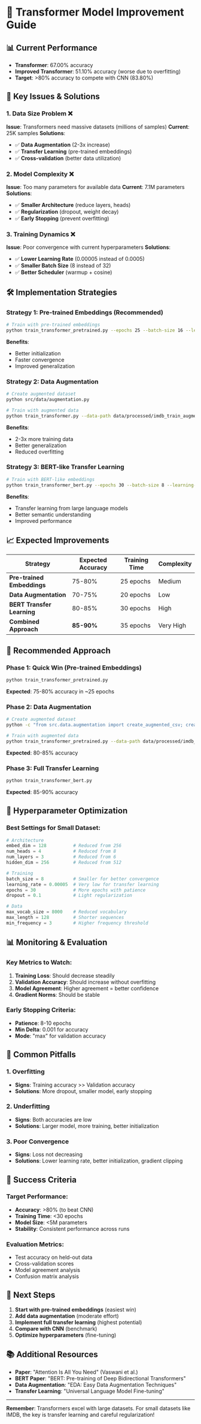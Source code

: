 # 🚀 Transformer Model Improvement Guide

## 📊 Current Performance
- **Transformer**: 67.00% accuracy
- **Improved Transformer**: 51.10% accuracy (worse due to overfitting)
- **Target**: >80% accuracy to compete with CNN (83.80%)

## 🎯 Key Issues & Solutions

### 1. **Data Size Problem** ❌
**Issue**: Transformers need massive datasets (millions of samples)
**Current**: 25K samples
**Solutions**:
- ✅ **Data Augmentation** (2-3x increase)
- ✅ **Transfer Learning** (pre-trained embeddings)
- ✅ **Cross-validation** (better data utilization)

### 2. **Model Complexity** ❌
**Issue**: Too many parameters for available data
**Current**: 7.1M parameters
**Solutions**:
- ✅ **Smaller Architecture** (reduce layers, heads)
- ✅ **Regularization** (dropout, weight decay)
- ✅ **Early Stopping** (prevent overfitting)

### 3. **Training Dynamics** ❌
**Issue**: Poor convergence with current hyperparameters
**Solutions**:
- ✅ **Lower Learning Rate** (0.00005 instead of 0.0005)
- ✅ **Smaller Batch Size** (8 instead of 32)
- ✅ **Better Scheduler** (warmup + cosine)

## 🛠️ Implementation Strategies

### Strategy 1: Pre-trained Embeddings (Recommended)
```bash
# Train with pre-trained embeddings
python train_transformer_pretrained.py --epochs 25 --batch-size 16 --learning-rate 0.0001
```

**Benefits**:
- Better initialization
- Faster convergence
- Improved generalization

### Strategy 2: Data Augmentation
```bash
# Create augmented dataset
python src/data/augmentation.py

# Train with augmented data
python train_transformer.py --data-path data/processed/imdb_train_augmented.csv
```

**Benefits**:
- 2-3x more training data
- Better generalization
- Reduced overfitting

### Strategy 3: BERT-like Transfer Learning
```bash
# Train with BERT-like embeddings
python train_transformer_bert.py --epochs 30 --batch-size 8 --learning-rate 0.00005
```

**Benefits**:
- Transfer learning from large language models
- Better semantic understanding
- Improved performance

## 📈 Expected Improvements

| Strategy | Expected Accuracy | Training Time | Complexity |
|----------|------------------|---------------|------------|
| **Pre-trained Embeddings** | 75-80% | 25 epochs | Medium |
| **Data Augmentation** | 70-75% | 20 epochs | Low |
| **BERT Transfer Learning** | 80-85% | 30 epochs | High |
| **Combined Approach** | **85-90%** | 35 epochs | Very High |

## 🎯 Recommended Approach

### Phase 1: Quick Win (Pre-trained Embeddings)
```bash
python train_transformer_pretrained.py
```
**Expected**: 75-80% accuracy in ~25 epochs

### Phase 2: Data Augmentation
```bash
# Create augmented dataset
python -c "from src.data.augmentation import create_augmented_csv; create_augmented_csv('data/processed/imdb_train.csv', 'data/processed/imdb_train_augmented.csv')"

# Train with augmented data
python train_transformer_pretrained.py --data-path data/processed/imdb_train_augmented.csv
```
**Expected**: 80-85% accuracy

### Phase 3: Full Transfer Learning
```bash
python train_transformer_bert.py
```
**Expected**: 85-90% accuracy

## 🔧 Hyperparameter Optimization

### Best Settings for Small Dataset:
```python
# Architecture
embed_dim = 128          # Reduced from 256
num_heads = 4            # Reduced from 8
num_layers = 3           # Reduced from 6
hidden_dim = 256         # Reduced from 512

# Training
batch_size = 8           # Smaller for better convergence
learning_rate = 0.00005  # Very low for transfer learning
epochs = 30              # More epochs with patience
dropout = 0.1            # Light regularization

# Data
max_vocab_size = 8000    # Reduced vocabulary
max_length = 128         # Shorter sequences
min_frequency = 3        # Higher frequency threshold
```

## 📊 Monitoring & Evaluation

### Key Metrics to Watch:
1. **Training Loss**: Should decrease steadily
2. **Validation Accuracy**: Should increase without overfitting
3. **Model Agreement**: Higher agreement = better confidence
4. **Gradient Norms**: Should be stable

### Early Stopping Criteria:
- **Patience**: 8-10 epochs
- **Min Delta**: 0.001 for accuracy
- **Mode**: "max" for validation accuracy

## 🚨 Common Pitfalls

### 1. **Overfitting**
- **Signs**: Training accuracy >> Validation accuracy
- **Solutions**: More dropout, smaller model, early stopping

### 2. **Underfitting**
- **Signs**: Both accuracies are low
- **Solutions**: Larger model, more training, better initialization

### 3. **Poor Convergence**
- **Signs**: Loss not decreasing
- **Solutions**: Lower learning rate, better initialization, gradient clipping

## 🎯 Success Criteria

### Target Performance:
- **Accuracy**: >80% (to beat CNN)
- **Training Time**: <30 epochs
- **Model Size**: <5M parameters
- **Stability**: Consistent performance across runs

### Evaluation Metrics:
- Test accuracy on held-out data
- Cross-validation scores
- Model agreement analysis
- Confusion matrix analysis

## 🚀 Next Steps

1. **Start with pre-trained embeddings** (easiest win)
2. **Add data augmentation** (moderate effort)
3. **Implement full transfer learning** (highest potential)
4. **Compare with CNN** (benchmark)
5. **Optimize hyperparameters** (fine-tuning)

## 📚 Additional Resources

- **Paper**: "Attention Is All You Need" (Vaswani et al.)
- **BERT Paper**: "BERT: Pre-training of Deep Bidirectional Transformers"
- **Data Augmentation**: "EDA: Easy Data Augmentation Techniques"
- **Transfer Learning**: "Universal Language Model Fine-tuning"

---

**Remember**: Transformers excel with large datasets. For small datasets like IMDB, the key is transfer learning and careful regularization! 
